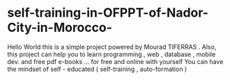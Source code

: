 # self-training-in-OFPPT-of-Nador-City-in-Morocco-
Hello World this is a simple project powered by Mourad TIFERRAS . Also, this project can help you to learn programming , web , database , mobile dev. and free pdf e-books ... for free and online with yourself You can have the mindset of self - educated ( self-training , auto-formation )
